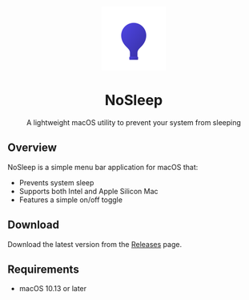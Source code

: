 <p align="center">
  <img src="images/icon.png" width="128" height="128" alt="NoSleep Logo">
</p>

<h1 align="center">NoSleep</h1>

<p align="center">
  A lightweight macOS utility to prevent your system from sleeping
</p>

## Overview

NoSleep is a simple menu bar application for macOS that:
- Prevents system sleep
- Supports both Intel and Apple Silicon Mac
- Features a simple on/off toggle

## Download

Download the latest version from the [Releases](https://github.com/c-zeong/NoSleep/releases) page.

## Requirements

- macOS 10.13 or later
